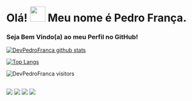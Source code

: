 # Olá! <img src="https://github.com/DevPedroFranca/DevPedroFranca/blob/main/hi.gif" width="40px"> Meu nome é Pedro França.

### Seja Bem Vindo(a) ao meu Perfil no GitHub!

[![DevPedroFranca github stats](https://github-readme-stats.vercel.app/api?username=DevPedroFranca&show_icons=true&title_color=fff&icon_color=37aaff&text_color=f8f8f2&bg_color=171c24&count_private=true)](https://github.com/DevPedroFranca)

[![Top Langs](https://github-readme-stats.vercel.app/api/top-langs/?username=DevPedroFranca&layout=compact&title_color=fff&text_color=f8f8f2&hide=java&bg_color=171c24)](https://github.com/DevPedroFranca)

![DevPedroFranca visitors](https://api.visitorbadge.io/api/VisitorHit?user=DevPedroFranca&repo=github-visitors-badge&countColor=%2320232a)

<div style="display: inline_block"><br>
  <a href="https://github.com/DevPedroFranca" target="_blank"><img src="https://img.shields.io/badge/GitHub%20-%2320232a.svg?&style=for-the-badge&logo=github&logoColor=white" target="_blank"></a>
  <a href="https://www.linkedin.com/in/pedro-felipe-889a761a7/" target="_blank"><img src="https://img.shields.io/badge/LinkedIn-0077B5?style=for-the-badge&logo=linkedin&logoColor=white" target="_blank"></a>
  <a href="https://api.whatsapp.com/send?phone=5581995725098" target="_blank"><img src="https://img.shields.io/badge/WhatsApp-25D366?style=for-the-badge&logo=whatsapp&logoColor=white" target="_blank"></a>
  <a href = "mailto:pedrofelipefranca@gmail.com"><img src="https://img.shields.io/badge/Gmail-dd5348?style=for-the-badge&logo=gmail&logoColor=white" target="_blank">   </a> 
</div>

